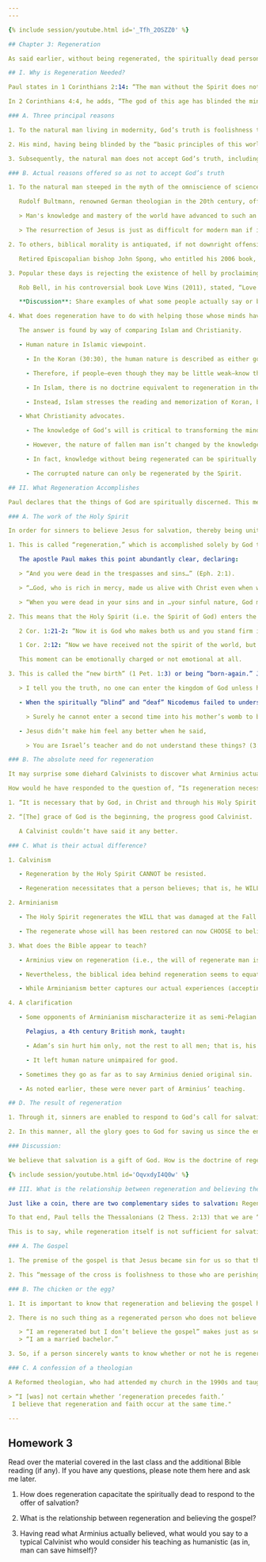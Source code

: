 ```yaml
---
---

{% include session/youtube.html id='_Tfh_2OSZZ0' %}

## Chapter 3: Regeneration

As said earlier, without being regenerated, the spiritually dead person (a.k.a., the natural man) cannot respond to God.

## I. Why is Regeneration Needed?

Paul states in 1 Corinthians 2:14: “The man without the Spirit does not accept the things that come from the Spirit of God, for they are foolishness to him, and he cannot understand them, because they spiritually discerned.”

In 2 Corinthians 4:4, he adds, “The god of this age has blinded the minds of unbelievers, so that they cannot see the light of the gospel of the glory of Christ, who is the image of God.”

### A. Three principal reasons

1. To the natural man living in modernity, God’s truth is foolishness to him, particularly because he has an inordinate and unwarranted trust in scientific claims.

2. His mind, having being blinded by the “basic principles of this world” (Col. 2:20) whose god is the devil, the natural man can neither understand nor see God’s truth.

3. Subsequently, the natural man does not accept God’s truth, including the gospel.

### B. Actual reasons offered so as not to accept God’s truth

1. To the natural man steeped in the myth of the omniscience of science, the miracle stories of the Bible are nothing more than pious legends.

   Rudolf Bultmann, renowned German theologian in the 20th century, offered the following rationale for rejecting the factuality of miracle narratives.

   > Man's knowledge and mastery of the world have advanced to such an extent through science and technology that it is no longer possible for anyone seriously to hold the New Testament view of the world—in fact, there is no one who does….

   > The resurrection of Jesus is just as difficult for modern man if it means an event whereby a living supernatural power is released…. These are most certainly later embellishments of the primitive tradition.

2. To others, biblical morality is antiquated, if not downright offensive.

   Retired Episcopalian bishop John Spong, who entitled his 2006 book, The Sins of Scripture, accused the Bible of justifying “such ‘sins’ as overbreeding, degradation of the environment, sexism, child abuse and anti-Semitism.”

3. Popular these days is rejecting the existence of hell by proclaiming, “Love is God” (thereby making love His only attribute) instead of “God is love.”

   Rob Bell, in his controversial book Love Wins (2011), stated, “Love is what God is,” which, then, leaves no room for His justice; this explains why he later declared, “Smile there is no hell.”

   **Discussion**: Share examples of what some people actually say or believe that shows that they have no intention of believing in God no matter the evidence?

4. What does regeneration have to do with helping those whose minds have been blinded by erroneous teachings so that they cannot “see the light of the gospel”?

   The answer is found by way of comparing Islam and Christianity.

   - Human nature in Islamic viewpoint.

     - In the Koran (30:30), the human nature is described as either good or at least neutral (everyone born Islam).

     - Therefore, if people—even though they may be little weak—know the law of God, they can be “perfectible” (Adam forgot!)

     - In Islam, there is no doctrine equivalent to regeneration in the Christian faith.

     - Instead, Islam stresses the reading and memorization of Koran, believing that the knowledge of the will of Allah will restore people to their original nature.

   - What Christianity advocates.

     - The knowledge of God’s will is critical to transforming the mind.

     - However, the nature of fallen man isn’t changed by the knowledge itself.

     - In fact, knowledge without being regenerated can be spiritually fatal.

     - The corrupted nature can only be regenerated by the Spirit.

## II. What Regeneration Accomplishes

Paul declares that the things of God are spiritually discerned. This means that individuals who “diligently study the Scriptures” (Jn. 5:39), as the Pharisees did, but without the discernment of the Spirit, may still “refuse to come to [Christ] to have life” (40).

### A. The work of the Holy Spirit

In order for sinners to believe Jesus for salvation, thereby being united with God through him, they must first become spiritually alive.

1. This is called “regeneration,” which is accomplished solely by God through the Holy Spirit.

   The apostle Paul makes this point abundantly clear, declaring:

   > “And you were dead in the trespasses and sins…” (Eph. 2:1).

   > “…God, who is rich in mercy, made us alive with Christ even when we were dead in transgressions—it is by grace you have been saved (Eph. 2:4-5).

   > “When you were dead in your sins and in …your sinful nature, God made you alive with Christ” (Col. 2:13).

2. This means that the Holy Spirit (i.e. the Spirit of God) enters the inner-being or the heart of a sinner so that he can understand and be receptive to the gospel.

   2 Cor. 1:21-2: “Now it is God who makes both us and you stand firm in Christ. He anointed us, 22 set his seal of ownership on us, and put his Spirit in our hearts as a deposit, guaranteeing what is to come.”

   1 Cor. 2:12: “Now we have received not the spirit of the world, but the Spirit who is from God, that we might understand the things freely given us by God.”

   This moment can be emotionally charged or not emotional at all.

3. This is called the “new birth” (1 Pet. 1:3) or being “born-again.” Jesus says to Nicodemus, a spiritually desperate teacher of the Law:

   > I tell you the truth, no one can enter the kingdom of God unless he is born of water and the Spirit. Flesh gives birth to flesh, but the Spirit gives birth to spirit (Jn. 3:5-6).

   - When the spiritually “blind” and “deaf” Nicodemus failed to understand the words of Jesus, this expert on the Scripture responded with a nonsensical statement:

     > Surely he cannot enter a second time into his mother’s womb to be born!

   - Jesus didn’t make him feel any better when he said,

     > You are Israel’s teacher and do not understand these things? (3:10).

### B. The absolute need for regeneration

It may surprise some diehard Calvinists to discover what Arminius actually said about the need of the spiritually dead to be regenerated.

How would he have responded to the question of, “Is regeneration necessary to know and believe God? _Absolutely! Regeneration renews the image that was damaged at the Fall_.

1. “It is necessary that by God, in Christ and through his Holy Spirit [the spiritually dead] be born again and renewed in understanding, affections and will and in all his faculties, that he may be able to understand, think, will and perform what is truly good, according to the Word of God.”

2. “[The] grace of God is the beginning, the progress good Calvinist.  and the end of all good; so that even the regenerate man can neither think, will nor effect any good, nor withstand any temptation to evil, without grace precedent (or prevenient), awakening, following and co-operating.”4

   A Calvinist couldn’t have said it any better.

### C. What is their actual difference?

1. Calvinism

   - Regeneration by the Holy Spirit CANNOT be resisted.

   - Regeneration necessitates that a person believes; that is, he WILL believe.

2. Arminianism

   - The Holy Spirit regenerates the WILL that was damaged at the Fall.

   - The regenerate whose will has been restored can now CHOOSE to believe.

3. What does the Bible appear to teach?

   - Arminius view on regeneration (i.e., the will of regenerate man is so enabled that he can choose to believe or not believe) certainly is mindful of human responsibility.

   - Nevertheless, the biblical idea behind regeneration seems to equate regeneration with being saved.

   - While Arminianism better captures our actual experiences (accepting/rejecting the gospel), Calvinism better reflects the Scripture.

4. A clarification

   - Some opponents of Arminianism mischaracterize it as semi-Pelagian.

     Pelagius, a 4th century British monk, taught:

     - Adam’s sin hurt him only, not the rest to all men; that is, his fall into sin injured no one but himself.

     - It left human nature unimpaired for good.

   - Sometimes they go as far as to say Arminius denied original sin.

   - As noted earlier, these were never part of Arminius’ teaching.

## D. The result of regeneration

1. Through it, sinners are enabled to respond to God’s call for salvation because God made them spiritually alive through the Holy Spirit “beforehand.”

2. In this manner, all the glory goes to God for saving us since the entire salvific process begins and ends with Him.

### Discussion:

We believe that salvation is a gift of God. How is the doctrine of regeneration helps us to really live in that reality (that salvation is God’s unconditional gift)?

{% include session/youtube.html id='OqvxdyI4Q0w' %}

## III. What is the relationship between regeneration and believing the gospel?

Just like a coin, there are two complementary sides to salvation: Regeneration and believing the gospel.

To that end, Paul tells the Thessalonians (2 Thess. 2:13) that we are “saved through the sanctifying work of the Spirit” (i.e., regeneration) “and through belief in the truth” (i.e., gospel).

This is to say, while regeneration itself is not sufficient for salvation, it is necessary. To be saved, one needs to believe the gospel, as Paul declares to the Corinthains, “By this gospel you are saved” (1 Cor. 15:2).

### A. The Gospel

1. The premise of the gospel is that Jesus became sin for us so that through his death, we might be saved when we believe in the person and the work of Christ done on the cross.

2. This “message of the cross is foolishness to those who are perishing” [a.k.a., the spiritually dead (1 Cor. 1:18a)], but upon being regenerated, they are able to believe it. Thus, Paul says, “But to us who are being saved, it is the power of God” (1 Cor. 1:18b).

### B. The chicken or the egg?

1. It is important to know that regeneration and believing the gospel happen simultaneously.

2. There is no such thing as a regenerated person who does not believe the gospel.

   > “I am regenerated but I don’t believe the gospel” makes just as sense as saying
   > “I am a married bachelor.”

3. So, if a person sincerely wants to know whether or not he is regenerated, all he needs to do is believe the gospel.

### C. A confession of a theologian

A Reformed theologian, who had attended my church in the 1990s and taught in a Reformed seminary for several years after finishing his Ph.D. studies, shared changes in his theological thinking in an e-mail sent to me in 2013.

> “I [was] not certain whether ‘regeneration precedes faith.’
 I believe that regeneration and faith occur at the same time."

---
```

## Homework 3

Read over the material covered in the last class and the additional Bible reading (if any). If you have any questions, please note them here and ask me later.

1. How does regeneration capacitate the spiritually dead to respond to the offer of salvation?

2. What is the relationship between regeneration and believing the gospel?

3. Having read what Arminius actually believed, what would you say to a typical Calvinist who would consider his teaching as humanistic (as in, man can save himself)?
